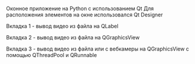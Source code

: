 Оконное приложение на Python с использованием Qt 
Для расположения элементов на окне использовался Qt Designer
 

Вкладка 1 - вывод видео из файла на QLabel

Вкладка 2 - вывод видео из файла на QGraphicsView

Вкладка 3 - вывод видео из файла или с вебкамеры на QGraphicsView с помощью QThreadPool и QRunnable
